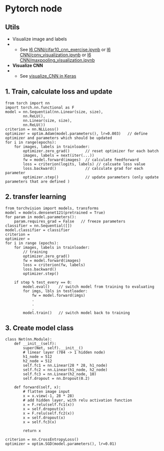 # Pytorch node

## Utils
- Visualize image and labels
- - See [l6 CNN/cifar10_cnn_exercise.ipynb](https://github.com/kuThang/udacity-deep-learning/blob/master/l6%20CNN/cifar10_cnn_exercise.ipynb) or [l6 CNN/conv_visualization.ipynb](https://github.com/kuThang/udacity-deep-learning/blob/master/l6%20CNN/conv_visualization.ipynb) or [l6 CNN/maxpooling_visualization.ipynb](https://github.com/kuThang/udacity-deep-learning/blob/master/l6%20CNN/maxpooling_visualization.ipynb)
- **Visualize CNN**
- - See [visualize_CNN in Keras](https://github.com/kuThang/udacity-deep-learning/blob/master/l6%20CNN/visualize_CNN.ipynb)

## 1. Train, calculate loss and update
```
from torch import nn
import torch.nn.functional as F
model = nn.Sequential(nn.Linear(size, size),
        nn.ReLU(),
        nn.Linear(size, size),
        nn.ReLU())
criterion = nn.NLLLoss()
optimizer = optim.Adam(model.parameters(), lr=0.003)   // define optimizer and parameters which should be updated
for i in range(epochs):
    for images, labels in trainloader:
        optimizer.zero_grad()       // reset optimizer for each batch
        images, labels = next(iter(...))
        fw = model.forward(images)  // calculate feedforward
        loss = criterion(logits, labels) // calcuate loss value
        loss.backward()             // calculate grad for each parameter
        optimizer.step()            // update parameters (only update parameters that are defined )

```

## 2. transfer learning
```
from torchvision import models, transforms
model = models.densenet121(pretrained = True)
for param in model.parameters():
    param.requires_grad = False   // freeze parameters
classifier = nn.Sequential([])
model.classifier = classifier
criterion = 
optimizer = 
for i in range (epochs):
    for images, labels in trainloader:
        // training
        optimizer.zero_grad()
        fw = model.forward(images)
        loss = criterion(fw, labels)
        loss.backward()
        optimizer.step()
    
    if step % test_every == 0:
        model.eval()    // switch model from training to evaluating
        for imgs, lbls in testloader:
            fw = model.forward(imgs)
            .
            .
            .
        model.train()   // switch model back to training
```

## 3. Create model class
```
class Net(nn.Module):
    def __init__(self):
        super(Net, self).__init__()
        # linear layer (784 -> 1 hidden node)
        h1_node = 512
        h2_node = 512
        self.fc1 = nn.Linear(28 * 28, h1_node)
        self.fc2 = nn.Linear(h1_node, h2_node)
        self.fc3 = nn.Linear(h2_node, 10)
        self.dropout = nn.Dropout(0.2)

    def forward(self, x):
        # flatten image input
        x = x.view(-1, 28 * 28)
        # add hidden layer, with relu activation function
        x = F.relu(self.fc1(x))
        x = self.dropout(x)
        x = F.relu(self.fc2(x))
        x = self.dropout(x)
        x = self.fc3(x)

        return x

criterion = nn.CrossEntropyLoss()
optimizer = optim.SGD(model.parameters(), lr=0.01)
```